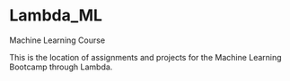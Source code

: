 # Lambda_ML
Machine Learning Course

This is the location of assignments and projects for the Machine Learning Bootcamp through Lambda.
